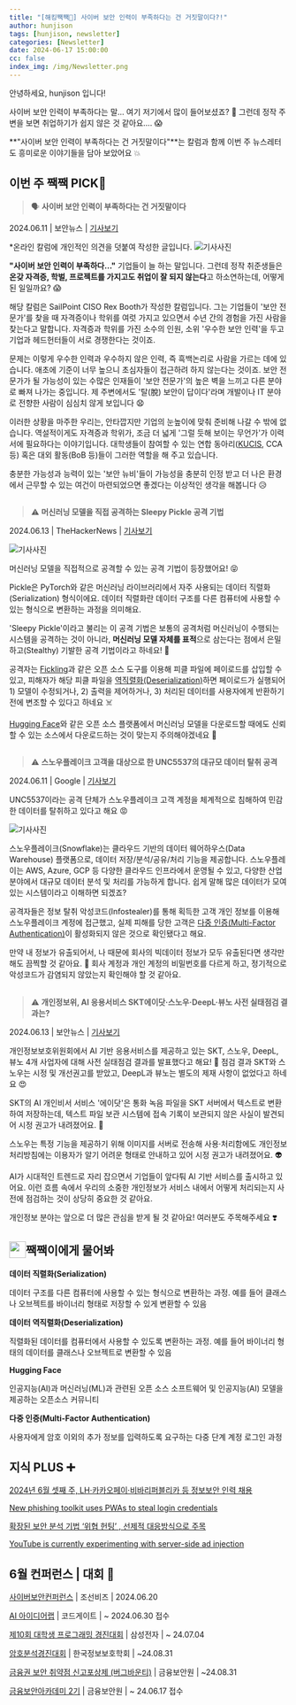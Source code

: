 ```yaml
---
title: "[해킹짹짹🐣] 사이버 보안 인력이 부족하다는 건 거짓말이다?!"
author: hunjison
tags: [hunjison, newsletter]
categories: [Newsletter]
date: 2024-06-17 15:00:00
cc: false
index_img: /img/Newsletter.png
---
```


안녕하세요, hunjison 입니다!

사이버 보안 인력이 부족하다는 말… 여기 저기에서 많이 들어보셨죠? 👀 그런데 정작 주변을 보면 취업하기가 쉽지 않은 것 같아요…. 😱

**"사이버 보안 인력이 부족하다는 건 거짓말이다"**는 칼럼과 함께 이번 주 뉴스레터도 흥미로운 이야기들을 담아 보았어요 💥

## 이번 주 짹짹 PICK🐥

> 🗣️ **사이버 보안 인력이 부족하다는 건 거짓말이다**

2024.06.11 | 보안뉴스 | [기사보기](https://boannews.com/media/view.asp?idx=130004&page=5&kind=3)

*온라인 칼럼에 개인적인 의견을 덧붙여 작성한 글입니다.
![기사사진](newsletter0617/image01.png)

**"사이버 보안 인력이 부족하다…"** 기업들이 늘 하는 말입니다. 그런데 정작 취준생들은 **온갖 자격증, 학벌, 프로젝트를 가지고도 취업이 잘 되지 않는다**고 하소연하는데, 어떻게 된 일일까요? 😱

해당 칼럼은 SailPoint CISO Rex Booth가 작성한 칼럼입니다. 그는 기업들이 '보안 전문가'를 찾을 때 자격증이나 학위를 여럿 가지고 있으면서 수년 간의 경험을 가진 사람을 찾는다고 말합니다. 자격증과 학위를 가진 소수의 인원, 소위 '우수한 보안 인력'을 두고 기업과 헤드헌터들이 서로 경쟁한다는 것이죠.

문제는 이렇게 우수한 인력과 우수하지 않은 인력, 즉 흑백논리로 사람을 가르는 데에 있습니다. 애초에 기준이 너무 높으니 초심자들이 접근하려 하지 않는다는 것이죠. 보안 전문가가 될 가능성이 있는 수많은 인재들이 '보안 전문가'의 높은 벽을 느끼고 다른 분야로 빠져 나가는 중입니다. 제 주변에서도 '탈(脫) 보안이 답이다'라며 개발이나 IT 분야로 전향한 사람이 심심치 않게 보입니다 😧

이러한 상황을 마주한 우리는, 안타깝지만 기업의 눈높이에 맞춰 준비해 나갈 수 밖에 없습니다. 역설적이게도 자격증과 학위가, 조금 더 넓게 '그럴 듯해 보이는 무언가'가 이력서에 필요하다는 이야기입니다. 대학생들이 참여할 수 있는 연합 동아리([KUCIS](https://kisia.or.kr/talent_support/kucis_info/), CCA 등) 혹은 대외 활동(BoB 등)들이 그러한 역할을 해 주고 있습니다.

충분한 가능성과 능력이 있는 '보안 뉴비'들이 가능성을 충분히 인정 받고 더 나은 환경에서 근무할 수 있는 여건이 마련되었으면 좋겠다는 이상적인 생각을 해봅니다 😥

## 
> ⚠️ **머신러닝 모델을 직접 공격하는 Sleepy Pickle 공격 기법**

2024.06.13 | TheHackerNews | [기사보기](https://thehackernews.com/2024/06/new-attack-technique-sleepy-pickle.html)

![기사사진](newsletter0617/image02.png)

머신러닝 모델을 직접적으로 공격할 수 있는 공격 기법이 등장했어요! 😝

Pickle은 PyTorch와 같은 머신러닝 라이브러리에서 자주 사용되는 데이터 직렬화(Serialization) 형식이에요. 데이터 직렬화란 데이터 구조를 다른 컴퓨터에 사용할 수 있는 형식으로 변환하는 과정을 의미해요. 

'Sleepy Pickle'이라고 불리는 이 공격 기법은 보통의 공격처럼 머신러닝이 수행되는 시스템을 공격하는 것이 아니라, **머신러닝 모델 자체를 표적**으로 삼는다는 점에서 은밀하고(Stealthy) 기발한 공격 기법이라고 하네요! 💯

공격자는 [Fickling](https://github.com/trailofbits/fickling)과 같은 오픈 소스 도구를 이용해 피클 파일에 페이로드를 삽입할 수 있고, 피해자가 해당 피클 파일을 [역직렬화(Deserialization)](#짹짹이에게-물어봐)하면 페이로드가 실행되어 1) 모델이 수정되거나, 2) 출력을 제어하거나, 3) 처리된 데이터를 사용자에게 반환하기 전에 변조할 수 있다고 하네요 ☠️

[Hugging Face](#짹짹이에게-물어봐)와 같은 오픈 소스 플랫폼에서 머신러닝 모델을 다운로드할 때에도 신뢰할 수 있는 소스에서 다운로드하는 것이 맞는지 주의해야겠네요 🤨

## 
> ⚠️ **스노우플레이크 고객을 대상으로 한 UNC5537의 대규모 데이터 탈취 공격**

2024.06.11 | Google | [기사보기](https://cloud.google.com/blog/topics/threat-intelligence/unc5537-snowflake-data-theft-extortion?hl=en)

UNC5537이라는 공격 단체가 스노우플레이크 고객 계정을 체계적으로 침해하여 민감한 데이터를 탈취하고 있다고 해요 😡

![기사사진](newsletter0617/image03.png)

스노우플레이크(Snowflake)는 클라우드 기반의 데이터 웨어하우스(Data Warehouse) 플랫폼으로, 데이터 저장/분석/공유/처리 기능을 제공합니다. 스노우플레이는 AWS, Azure, GCP 등 다양한 클라우드 인프라에서 운영될 수 있고, 다양한 산업 분야에서 대규모 데이터 분석 및 처리를 가능하게 합니다. 쉽게 말해 많은 데이터가 모여 있는 시스템이라고 이해하면 되겠죠? 

공격자들은 정보 탈취 악성코드(Infostealer)를 통해 획득한 고객 개인 정보를 이용해 스노우플레이크 계정에 접근했고, 실제 피해를 당한 고객은 [다중 인증(Multi-Factor Authentication)](#짹짹이에게-물어봐)이 활성화되지 않은 것으로 확인됐다고 해요.

만약 내 정보가 유출되어서, 나 때문에 회사의 빅데이터 정보가 모두 유출된다면 생각만 해도 끔찍할 것 같아요. 🥵 회사 계정과 개인 계정의 비밀번호를 다르게 하고, 정기적으로 악성코드가 감염되지 않았는지 확인해야 할 것 같아요.

## 
> ⚠️ **개인정보위, AI 응용서비스 SKT에이닷·스노우·DeepL·뷰노 사전 실태점검 결과는?**

2024.06.13 | 보안뉴스 | [기사보기](https://boannews.com/media/view.asp?idx=130576&page=2&kind=2)

개인정보보호위원회에서 AI 기반 응용서비스를 제공하고 있는 SKT, 스노우, DeepL, 뷰노 4개 사업자에 대해 사전 실태점검 결과를 발표했다고 해요! 👀 점검 결과 SKT와 스노우는 시정 및 개선권고를 받았고, DeepL과 뷰노는 별도의 제재 사항이 없었다고 하네요 😍

SKT의 AI 개인비서 서비스 '에이닷'은 통화 녹음 파일을 SKT 서버에서 텍스트로 변환하여 저장하는데, 텍스트 파일 보관 시스템에 접속 기록이 보관되지 않은 사실이 발견되어 시정 권고가 내려졌어요. 🔨 

스노우는 특정 기능을 제공하기 위해 이미지를 서버로 전송해 사용·처리함에도 개인정보 처리방침에는 이용자가 알기 어려운 형태로 안내하고 있어 시정 권고가 내려졌어요. 👽

AI가 시대적인 트렌드로 자리 잡으면서 기업들이 앞다퉈 AI 기반 서비스를 출시하고 있어요. 이런 흐름 속에서 우리의 소중한 개인정보가 서비스 내에서 어떻게 처리되는지 사전에 점검하는 것이 상당히 중요한 것 같아요.

개인정보 분야는 앞으로 더 많은 관심을 받게 될 것 같아요! 여러분도 주목해주세요 ❣️

## 짹짹이에게 물어봐 <img src="/img/keyword.gif" width="30" height="30" style="float:left;"/>  

**데이터 직렬화(Serialization)**

데이터 구조를 다른 컴퓨터에 사용할 수 있는 형식으로 변환하는 과정. 예를 들어 클래스나 오브젝트를 바이너리 형태로 저장할 수 있게 변환할 수 있음

**데이터 역직렬화(Deserialization)**

직렬화된 데이터를 컴퓨터에서 사용할 수 있도록 변환하는 과정. 예를 들어 바이너리 형태의 데이터를 클래스나 오브젝트로 변환할 수 있음

**Hugging Face**

인공지능(AI)과 머신러닝(ML)과 관련된 오픈 소스 소프트웨어 및 인공지능(AI) 모델을 제공하는 오픈소스 커뮤니티

**다중 인증(Multi-Factor Authentication)**

사용자에게 암호 이외의 추가 정보를 입력하도록 요구하는 다중 단계 계정 로그인 과정

## 지식 PLUS ➕

[2024년 6월 셋째 주, LH·카카오페이·비바리퍼블리카 등 정보보안 인력 채용](https://boannews.com/media/view.asp?idx=130512&page=4&kind=3)

[New phishing toolkit uses PWAs to steal login credentials](https://www.bleepingcomputer.com/news/security/new-phishing-toolkit-uses-pwas-to-steal-login-credentials/)

[확장된 보안 분석 기법 ‘위협 헌팅’ , 선제적 대응방식으로 주목](https://boannews.com/media/view.asp?idx=130570&page=2&kind=5)

[YouTube is currently experimenting with server-side ad injection](https://www.reddit.com/r/privacy/comments/1de8ofk/youtube_is_currently_experimenting_with/)

## **6월 컨퍼런스 | 대회** 🐥

[사이버보안컨퍼런스](https://e.chosunbiz.com/tc-events/2024-%ec%82%ac%ec%9d%b4%eb%b2%84%eb%b3%b4%ec%95%88%ec%bd%98%ed%8d%bc%eb%9f%b0%ec%8a%a4/?preview=true) [](https://www.kitribob.kr/board/detail/1/9079?current_page=1&per_page=15&st=subject&q=#)| 조선비즈 | 2024.06.20

[AI 아이디어랩](https://www.xn--ai-h41ir8ydiaw0lto5awzac9ida382tyjj.com/) | 코드게이트 | ~ 2024.06.30 접수

[제10회 대학생 프로그래밍 경진대회](https://research.samsung.com/scpc) | 삼성전자 | ~ 24.07.04

[암호분석경진대회](https://cryptocontest.kr/challenge/) | 한국정보보호학회 | ~24.08.31 

[금융권 보안 취약점 신고포상제 (버그바운티)](https://www.fsec.or.kr/bbs/1014) | 금융보안원 | ~24.08.31

[금융보안아카데미 2기](https://www.fsec.or.kr/bbs/detail?menuNo=66&bbsNo=11489) | 금융보안원 | ~ 24.06.17 접수
